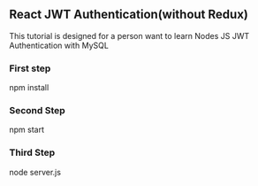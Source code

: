 ## React JWT Authentication(without Redux)

This tutorial is designed for a person want to learn Nodes JS  JWT Authentication with MySQL 

### First step
npm install

### Second Step
npm start

### Third Step
node server.js